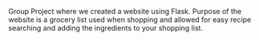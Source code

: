 Group Project where we created a website using Flask.
Purpose of the website is a grocery list used when shopping and allowed for easy recipe searching and adding the ingredients to your shopping list.
